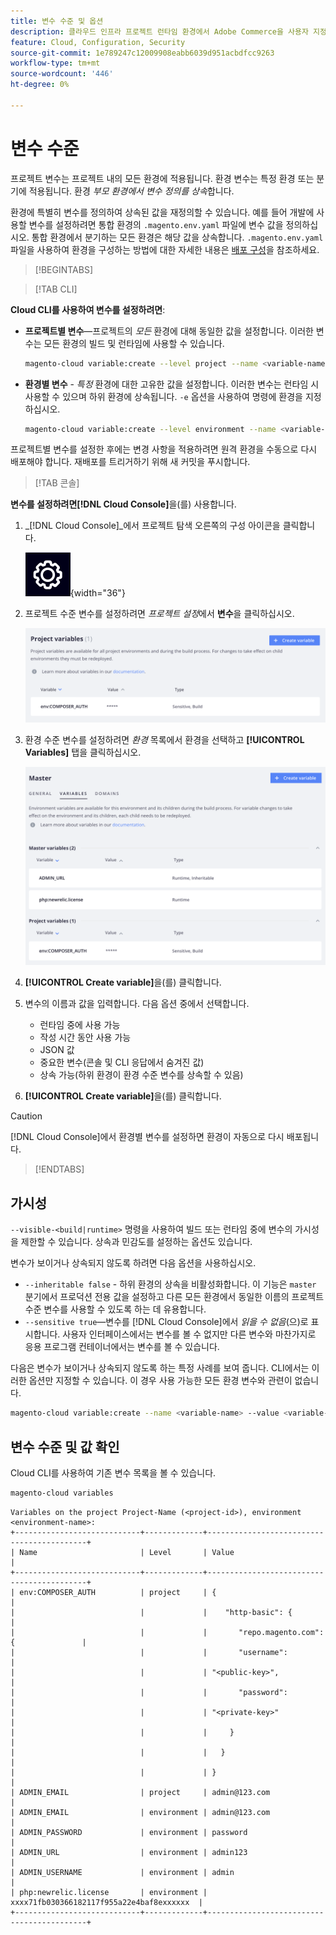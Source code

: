 ```yaml
---
title: 변수 수준 및 옵션
description: 클라우드 인프라 프로젝트 런타임 환경에서 Adobe Commerce을 사용자 지정하는 데 사용되는 다양한 변수 수준 및 옵션에 대해 알아봅니다.
feature: Cloud, Configuration, Security
source-git-commit: 1e789247c12009908eabb6039d951acbdfcc9263
workflow-type: tm+mt
source-wordcount: '446'
ht-degree: 0%

---
```


# 변수 수준

프로젝트 변수는 프로젝트 내의 모든 환경에 적용됩니다. 환경 변수는 특정 환경 또는 분기에 적용됩니다. 환경 _부모 환경에서 변수 정의를 상속_&#x200B;합니다.

환경에 특별히 변수를 정의하여 상속된 값을 재정의할 수 있습니다. 예를 들어 개발에 사용할 변수를 설정하려면 통합 환경의 `.magento.env.yaml` 파일에 변수 값을 정의하십시오. 통합 환경에서 분기하는 모든 환경은 해당 값을 상속합니다. `.magento.env.yaml` 파일을 사용하여 환경을 구성하는 방법에 대한 자세한 내용은 [배포 구성](configure-env-yaml.md)을 참조하세요.

>[!BEGINTABS]

>[!TAB CLI]

**Cloud CLI를 사용하여 변수를 설정하려면**:

- **프로젝트별 변수**—프로젝트의 _모든_ 환경에 대해 동일한 값을 설정합니다. 이러한 변수는 모든 환경의 빌드 및 런타임에 사용할 수 있습니다.

  ```bash
  magento-cloud variable:create --level project --name <variable-name> --value <variable-value>
  ```

- **환경별 변수** - _특정_ 환경에 대한 고유한 값을 설정합니다. 이러한 변수는 런타임 시 사용할 수 있으며 하위 환경에 상속됩니다. `-e` 옵션을 사용하여 명령에 환경을 지정하십시오.

  ```bash
  magento-cloud variable:create --level environment --name <variable-name> --value <variable-value>
  ```

프로젝트별 변수를 설정한 후에는 변경 사항을 적용하려면 원격 환경을 수동으로 다시 배포해야 합니다. 재배포를 트리거하기 위해 새 커밋을 푸시합니다.

>[!TAB 콘솔]

**변수를 설정하려면[!DNL Cloud Console]**&#x200B;을(를) 사용합니다.

1. _[!DNL Cloud Console]_에서 프로젝트 탐색 오른쪽의 구성 아이콘을 클릭합니다.

   ![프로젝트 구성](../../assets/icon-configure.png){width="36"}

1. 프로젝트 수준 변수를 설정하려면 _프로젝트 설정_&#x200B;에서 **변수**&#x200B;을 클릭하십시오.

   ![프로젝트 변수](../../assets/ui-project-variables.png)

1. 환경 수준 변수를 설정하려면 _환경_ 목록에서 환경을 선택하고 **[!UICONTROL Variables]** 탭을 클릭하십시오.

   ![환경 변수 탭](../../assets/ui-environment-variables.png)

1. **[!UICONTROL Create variable]**&#x200B;을(를) 클릭합니다.

1. 변수의 이름과 값을 입력합니다. 다음 옵션 중에서 선택합니다.

   - 런타임 중에 사용 가능
   - 작성 시간 동안 사용 가능
   - JSON 값
   - 중요한 변수(콘솔 및 CLI 응답에서 숨겨진 값)
   - 상속 가능(하위 환경이 환경 수준 변수를 상속할 수 있음)

1. **[!UICONTROL Create variable]**&#x200B;을(를) 클릭합니다.

>[!CAUTION]
>
>[!DNL Cloud Console]에서 환경별 변수를 설정하면 환경이 자동으로 다시 배포됩니다.

>[!ENDTABS]

## 가시성

`--visible-<build|runtime>` 명령을 사용하여 빌드 또는 런타임 중에 변수의 가시성을 제한할 수 있습니다. 상속과 민감도를 설정하는 옵션도 있습니다.

변수가 보이거나 상속되지 않도록 하려면 다음 옵션을 사용하십시오.

- `--inheritable false` - 하위 환경의 상속을 비활성화합니다. 이 기능은 `master` 분기에서 프로덕션 전용 값을 설정하고 다른 모든 환경에서 동일한 이름의 프로젝트 수준 변수를 사용할 수 있도록 하는 데 유용합니다.
- `--sensitive true`—변수를 [!DNL Cloud Console]에서 _읽을 수 없음_(으)로 표시합니다. 사용자 인터페이스에서는 변수를 볼 수 없지만 다른 변수와 마찬가지로 응용 프로그램 컨테이너에서는 변수를 볼 수 있습니다.

다음은 변수가 보이거나 상속되지 않도록 하는 특정 사례를 보여 줍니다. CLI에서는 이러한 옵션만 지정할 수 있습니다. 이 경우 사용 가능한 모든 환경 변수와 관련이 없습니다.

```bash
magento-cloud variable:create --name <variable-name> --value <variable-value> --inheritable false --sensitive true
```

## 변수 수준 및 값 확인

Cloud CLI를 사용하여 기존 변수 목록을 볼 수 있습니다.

```bash
magento-cloud variables
```

```
Variables on the project Project-Name (<project-id>), environment <environment-name>:
+----------------------------+-------------+-------------------------------------------+
| Name                       | Level       | Value                                     |
+----------------------------+-------------+-------------------------------------------+
| env:COMPOSER_AUTH          | project     | {                                         |
|                            |             |    "http-basic": {                        |
|                            |             |       "repo.magento.com": {               |
|                            |             |       "username":                         |
|                            |             | "<public-key>",                           |
|                            |             |       "password":                         |
|                            |             | "<private-key>"                           |
|                            |             |     }                                     |
|                            |             |   }                                       |
|                            |             | }                                         |
| ADMIN_EMAIL                | project     | admin@123.com                             |
| ADMIN_EMAIL                | environment | admin@123.com                             |
| ADMIN_PASSWORD             | environment | password                                  |
| ADMIN_URL                  | environment | admin123                                  |
| ADMIN_USERNAME             | environment | admin                                     |
| php:newrelic.license       | environment | xxxx71fb030366182117f955a22e4baf8exxxxxx  |
+----------------------------+-------------+-------------------------------------------+
```
